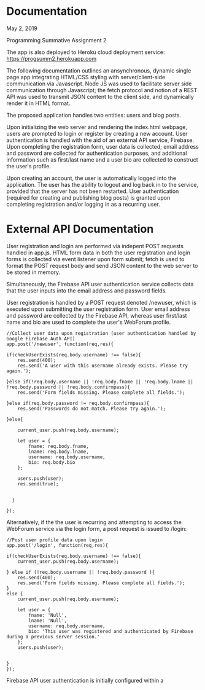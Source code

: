 # Documentation

May 2, 2019

Programming Summative Assignment 2

The app is also deployed to Heroku cloud deployment service: https://progsumm2.herokuapp.com

The following documentation outlines an ansynchronous, dynamic single page app integrating HTML/CSS styling with server/client-side communication via Javascript. Node JS was used to facilitate server side communication through Javascript; the fetch protocol and notion of a REST API was used to transmit JSON content to the client side, and dynamically render it in HTML format.

The proposed application handles two entities: users and blog posts.

Upon initializing the web server and rendering the index.html webpage, users are prompted to login or register by creating a new account. User authentication is handled with the aid of an external API service, Firebase. Upon completing the registration form, user data is collected; email address and password are collected for authentication purposes, and additional information such as first/last name and a user bio are collected to construct the user's profile. 

Upon creating an account, the user is automatically logged into the application. The user has the ability to logout and log back in to the service, provided that the server has not been restarted. User authentication (required for creating and publishing blog posts) is granted upon completing registration and/or logging in as a recurring user.

# External API Documentation

User registration and login are performed via indepent POST requests handled in app.js. HTML form data in both the user registration and login forms is collected via event listener upon form submit; fetch is used to format the POST request body and send JSON content to the web server to be stored in memory.

Simultaneously, the Firebase API user authentication service collects data that the user inputs into the email address and password fields. 

User registration is handled by a POST request denoted /newuser, which is executed upon submitting the user registration form.
User email address and password are collected by the Firebase API, whereas user first/last name and bio are used to complete the user's WebForum profile.

	//Collect user data upon registration (user authentication handled by Google Firebase Auth API)
	app.post('/newuser', function(req,res){
	
    if(checkUserExists(req.body.username) !== false){
        res.send(400);
        res.send('A user with this username already exists. Please try again.');
    
    }else if(!req.body.username || !req.body.fname || !req.body.lname || !req.body.password || !req.body.confirmpass){
        res.send('Form fields missing. Please complete all fields.');
    
    }else if(req.body.password != req.body.confirmpass){
        res.send('Passwords do not match. Please try again.');
    
    }else{
		
        current_user.push(req.body.username);

        let user = {
            fname: req.body.fname,
            lname: req.body.lname,	
            username: req.body.username,
            bio: req.body.bio
        };

        users.push(user);	
        res.send(true);     
		
		
  	  }

	});

Alternatively, if the the user is recurring and attempting to access the WebForum service via the login form, a post request is issued to /login:

	//Post user profile data upon login
	app.post('/login', function(req,res){
	
    if(checkUserExists(req.body.username) !== false){
        current_user.push(req.body.username);
    
    } else if (!req.body.username || !req.body.password ){
        res.send(400);
        res.send('Form fields missing. Please complete all fields.');
    }
    else {
        current_user.push(req.body.username);
      
        let user = {
            fname: 'Null',
            lname: 'Null',	
            username: req.body.username,
            bio: 'This user was registered and authenticated by Firebase during a previous server session.'
        };
        users.push(user);

        
    }
	});


Firebase API user authentication is initially configured within a <script> tag in index.html and implemented in index.js.

Initially, the external API is called and setup in index.html:


	<script>
	//Initialize Firebase authentication
	const config = {
		apiKey: "AIzaSyDHnMD4FJcvRcy2NsVKRJ-FGHT_geeC2O8",
		authDomain: "prog-web-app-beacc.firebaseapp.com",
		databaseURL: "https://prog-web-app-beacc.firebaseio.com",
		projectId: "prog-web-app-beacc",
		storageBucket: "prog-web-app-beacc.appspot.com",
		messagingSenderId: "40206756427"
	};
	firebase.initializeApp(config);
	const auth = firebase.auth();
	</script>

In index. js, the API is initialized through a real time listener for authentication state change (logged in/logged out). Upon logging into the server, post methods are enabled such that a logged in user has the capability to initialize a new forum post.


	auth.onAuthStateChanged(firebaseUser => {
  	if(firebaseUser){
  	 console.log(firebaseUser);
   	 btnLogout.classList.remove('d-none');
   	 btnMyPosts.classList.remove('d-none');
	btnLoginheader.classList.add('d-none');
    	btnRegisterheader.classList.add('d-none');
    //Prevent users who are not logged in from initating new post entry
    btnCreatePost.classList.remove('d-none');
  	} else {
   	 console.log('Not logged in.');
   	 btnLogout.classList.add('d-none');
 	 }
	});


User logged-in and registration status are regulated via the following commands, which execute on submit of the user registration and login forms, respectively:

	btnRegister.addEventListener('click', e => {
  	const email = txtEmail_Reg.value;
  	const pass = txtPassword_Reg.value;
  	const promise = auth.createUserWithEmailAndPassword(email,pass);
  	promise.catch(e => console.log(e.message));

	});
	btnLogin.addEventListener('click', e => {
  	const email = txtEmail.value;
  	const pass = txtPassword.value;
  	const promise = auth.signInWithEmailAndPassword(email,pass);
  	promise.catch(e => console.log(e.message));
	});

Given the asynchronous nature of this app and the lack of external database support, registered users are retained within Firebase API, regardless of server restart. For demonstration purposes, existing users listed in app.js have also been pre-registered in the Firebase API authentication service. Assuming functionality on a live web hosting service with access to a database, registered user data will be retained between server reloads in the event that a recurring user login occurs. 

In order to initiate a new forum post, user login must be successfully handled by the Firebase API. If proper authentication does not occur, the button to create a new WebForum post is not visible and hence not clickable for the user; the user cannot physically initiate a /createpost POST request without prior authentication from the Firebase API.

On submit of the /newuser or /login posts request, both the login and user registration forms assign a temporary 'current user' value. This value is used to list appropriate data under 'My Posts' and properly accredit the post author when a new post is created in the system.

Upon registering to the WebForum system, the user can proceed to create a new blog post to be posted on the service. A new post is issued via a /createpost POST request:
 
 	// Create a new forum post
	app.post('/createpost',function(req,resp){
	
    if(!req.body.posttitle || !req.body.postdate || !req.body.postcontent ){
		
        resp.send(400);
        resp.send('Form fields missing. Please try again.');
    }else if (checkPostExists(req.body.posttitle) !== false){
        resp.status(400);
        resp.send('A post with this title already exists in the system. Please try again.');
	
    }else{
        let post= {
            posttitle: req.body.posttitle,
            postauthor: current_user[0],
            postdate: req.body.postdate,
            postcontent: req.body.postcontent,
        };
		
        posts.push(post);
        my_posts.push(post);
		
    }
	});



Further, all users of the site (regardless of login status) can perform GET requests which generate lists of all users and posts currently hosted by the WebForum site. 


To generate the current user directory, a GET request to /users is issued in the 'User Directory' modal:

	app.get("/users/", function(req,res) {
	res.send(users)
	});


Similarly, to generate the current post library,  a GET request to /users is issued in the 'Post Library' modal:

	app.get("/posts/", function(req,res) {
	res.send(posts)
	});
	
The current logged-in user can also generate a library of their personal posts via a GET request to /myposts in the 'My Library' modal:

	app.get("/myposts/", function(req,res) {
	res.send(my_posts)
	});

Additionally, users can search for individual users or posts depending on user email address, first name, or last name, as well as post title and post author.

A JavaScript function inititalized in index.html is used to dynamically pull text content from a search query field upon button click. When this information is collected, a GET request is initialized to retrieve user- or post- specific data. Each GET request for /users and /posts is subseqeuntly renderend in a dynamic HTML modal:

For example, searching for users by username (email address):

	app.get("/users/:username", function(req,res){
		let index = checkUserExists(req.params.username);
	if(index !== false){
		res.send(users[index]);
	}else{
		res.send({"nonefound":"No user found with this email address."});
	}

	})

Searching for users by first name:

	app.get("/users/fname/:fname", function(req,res){
	let index = checkFnameUserExists(req.params.fname);
	if(index !== false){
		res.send(users[index]);
	}else{
		res.send({"nonefound":"No user found with this first name."});
	}

	})

Searching for users by last name:

	app.get("/users/lname/:lname", function(req,res){
	let index = checkLnameUserExists(req.params.lname);
	if(index !== false){
		res.send(users[index]);
	}else{
		res.send({"nonefound":"No user found with this last name."});
	}

	})
	
Similarly, with regards to posts, users can search for posts by title:

	app.get("/posts/:posttitle", function(req,res){
	let index = checkPostExists(req.params.posttitle);
	if(index !== false){
		res.send(posts[index]);
	}else{
		res.send("No post found with this title.");
	}

	})


As well as search for post by author (email address):

	app.get("/posts/author/:postauthor", function(req,res){
	let index = checkPostAuthorExists(req.params.postauthor);
	if(index !== false){
		res.send(posts[index]);
	}else{
		res.send("No post found with this author.");
	}

	})

The functions checkUserExists() and checkPostExists() are called to determine whether or not a specific post or user are contained as an existing JSON object within the 'users' or 'posts' arrays.

Lastly, all users, regardless of login status, are able to refresh the current post feed upon button click to 'Refresh Post Feed', initiating a GET request to /posts.

The post feed content is updated upon submission of a new /createpost POST request.

Within the app, new HTML content is dynamically formatted via the fetch API when GET requests are initiated. A for loop is used to iterate through applicable JSON content, creating a new HTML card section and filling content where applicable. The Bootstrap-supported modal structure is used to render HTML content upon button click.
	
The presented WebForum app further supports mobile compatability; all content and navigation (mobile hamburger) are responsive to device width.

Lastly, the WebForum app is deployed to Heroku cloud deployment service: https://progsumm2.herokuapp.com


